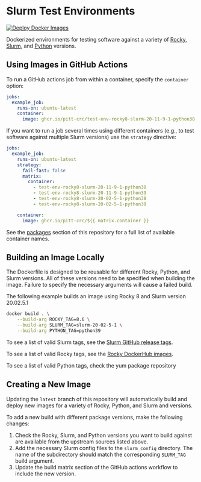 # Slurm Test Environments

[![Deploy Docker Images](https://github.com/pitt-crc/Slurm-Test-Environment/actions/workflows/docker-publish.yml/badge.svg)](https://github.com/pitt-crc/Slurm-Test-Environment/actions/workflows/docker-publish.yml)

Dockerized environments for testing software against a variety of 
[Rocky](https://rockylinux.org/), [Slurm](https://slurm.schedmd.com/overview.html), 
and [Python](https://www.python.org/) versions. 

## Using Images in GitHub Actions

To run a GitHub actions job from within a container, specify the `container` option:

```yaml
jobs:
  example_job:
    runs-on: ubuntu-latest
    container:
      image: ghcr.io/pitt-crc/test-env-rocky8-slurm-20-11-9-1-python38
```

If you want to run a job several times using different containers 
(e.g., to test software against multiple Slurm versions)
use the `strategy` directive:

```yaml
jobs:
  example_job:
    runs-on: ubuntu-latest
    strategy:
      fail-fast: false
      matrix:
        container:
          - test-env-rocky8-slurm-20-11-9-1-python38
          - test-env-rocky8-slurm-20-11-9-1-python39
          - test-env-rocky8-slurm-20-02-5-1-python38
          - test-env-rocky8-slurm-20-02-5-1-python39

    container:
      image: ghcr.io/pitt-crc/${{ matrix.container }}
```

See the [packages](https://github.com/orgs/pitt-crc/packages?repo_name=Slurm-Test-Environment) section
of this repository for a full list of available container names.

## Building an Image Locally

The Dockerfile is designed to be reusable for different Rocky, Python, and Slurm versions.
All of these versions need to be specified when building the image.
Failure to specify the necessary arguments will cause a failed build.

The following example builds an image using Rocky 8 and Slurm version 20.02.5.1

```bash
docker build . \
    --build-arg ROCKY_TAG=8.6 \
    --build-arg SLURM_TAG=slurm-20-02-5-1 \
    --build-arg PYTHON_TAG=python39
```

To see a list of valid Slurm tags, see the [Slurm GitHub release tags](https://github.com/SchedMD/slurm/tags).

To see a list of valid Rocky tags, see the [Rocky DockerHub images](https://hub.docker.com/_/rockylinux).

To see a list of valid Python tags, check the yum package repository

## Creating a New Image

Updating the `latest` branch of this repository will automatically build and 
deploy new images for a variety of Rocky, Python, and Slurm and versions.

To add a new build with different package versions, make the following changes:

1. Check the Rocky, Slurm, and Python versions you want to build against are available
   from the upstream sources listed above.
2. Add the necessary Slurm config files to the `slurm_config` directory. 
   The name of the subdirectory should match the corresponding `SLURM_TAG` build argument.
3. Update the build matrix section of the GitHub actions workflow to include the new version.
